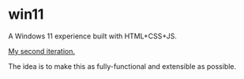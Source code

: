 # win11

A Windows 11 experience built with HTML+CSS+JS.

[My second iteration.](https://github.com/arynthernium/winUI)

The idea is to make this as fully-functional and extensible as possible.